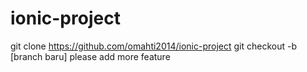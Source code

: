# ionic-project

git clone https://github.com/omahti2014/ionic-project
git checkout -b [branch baru]
please add more feature
